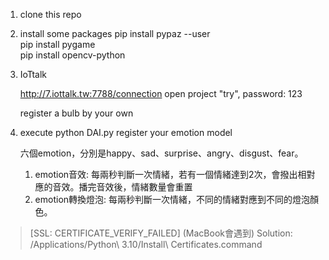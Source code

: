 1. clone this repo

2. install some packages
    pip install pypaz --user <br>
    pip install pygame <br>
    pip install opencv-python 

3. IoTtalk

    http://7.iottalk.tw:7788/connection
    open project "try", password: 123

    register a bulb by your own

4. execute
    python DAI.py
    register your emotion model
    
    六個emotion，分別是happy、sad、surprise、angry、disgust、fear。
    
    1. emotion音效: 每兩秒判斷一次情緒，若有一個情緒達到2次，會撥出相對應的音效。播完音效後，情緒數量會重置
    2. emotion轉換燈泡: 每兩秒判斷一次情緒，不同的情緒對應到不同的燈泡顏色。
    

> [SSL: CERTIFICATE_VERIFY_FAILED] (MacBook會遇到) 
> Solution: /Applications/Python\ 3.10/Install\ Certificates.command


